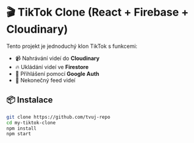 # 🎬 TikTok Clone (React + Firebase + Cloudinary)

Tento projekt je jednoduchý klon TikTok s funkcemi:
- 📹 Nahrávání videí do **Cloudinary**
- 🔥 Ukládání videí ve **Firestore**
- 👥 Přihlášení pomocí **Google Auth**
- 📜 Nekonečný feed videí

## 📦 Instalace
```bash
git clone https://github.com/tvuj-repo
cd my-tiktok-clone
npm install
npm start
